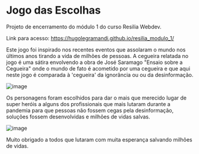 # Jogo das Escolhas

Projeto de encerramento do módulo 1 do curso Resilia Webdev.

Link para acesso: https://hugolegramandi.github.io/resilia_modulo_1/

Este jogo foi inspirado nos recentes eventos que assolaram o mundo nos últimos anos tirando a vida de milhões de pessoas. A cegueira relatada no jogo é uma sátira envolvendo a obra de José Saramago "Ensaio sobre a Cegueira" onde o mundo de fato é acometido por uma cegueira e que aqui neste jogo é comparada à 'cegueira' da ignorância ou ou da desinformação.

![image](https://user-images.githubusercontent.com/95043315/149060430-d96c4076-8f54-4184-96f4-bc075b2321ae.png)

Os personagens foram escolhidos para dar o mais que merecido lugar de super heróis a alguns dos profissionais que mais lutaram durante a pandemia para que pessoas não fossem cegas pela desinformação, soluções fossem desenvolvidas e milhões de vidas salvas.

![image](https://user-images.githubusercontent.com/95043315/149060489-f6aa6d35-af0e-4d5b-8aee-68e174582b7b.png)

Muito obrigado a todos que lutaram com muita esperança salvando milhões de vidas.

